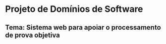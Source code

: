 # Projeto de Domínios de Software

## Tema: Sistema web para apoiar o processamento de prova objetiva

